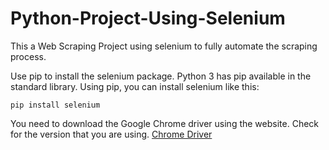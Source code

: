 # Python-Project-Using-Selenium

This a Web Scraping Project using selenium to fully automate the scraping process.

Use pip to install the selenium package. Python 3 has pip available in the standard library. Using pip, you can install selenium like this:
```
pip install selenium
```
You need to download the Google Chrome driver using the website. 
Check for the version that you are using.
[Chrome Driver](https://sites.google.com/chromium.org/driver/)
